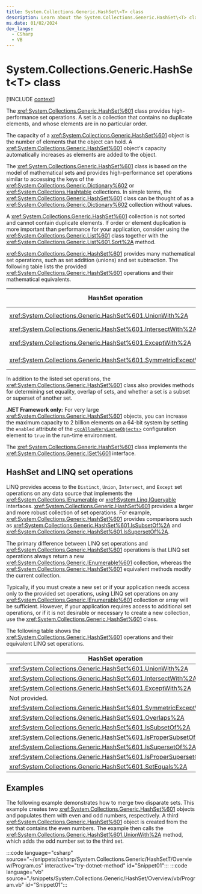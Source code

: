 ```yaml
---
title: System.Collections.Generic.HashSet\<T> class
description: Learn about the System.Collections.Generic.HashSet\<T> class through these additional API remarks.
ms.date: 01/02/2024
dev_langs:
  - CSharp
  - VB
---
```

# System.Collections.Generic.HashSet\<T> class

[!INCLUDE [context](includes/context.md)]

The <xref:System.Collections.Generic.HashSet%601> class provides high-performance set operations. A set is a collection that contains no duplicate elements, and whose elements are in no particular order.

The capacity of a <xref:System.Collections.Generic.HashSet%601> object is the number of elements that the object can hold. A <xref:System.Collections.Generic.HashSet%601> object's capacity automatically increases as elements are added to the object.

The <xref:System.Collections.Generic.HashSet%601> class is based on the model of mathematical sets and provides high-performance set operations similar to accessing the keys of the <xref:System.Collections.Generic.Dictionary%602> or <xref:System.Collections.Hashtable> collections. In simple terms, the <xref:System.Collections.Generic.HashSet%601> class can be thought of as a <xref:System.Collections.Generic.Dictionary%602> collection without values.

A <xref:System.Collections.Generic.HashSet%601> collection is not sorted and cannot contain duplicate elements. If order or element duplication is more important than performance for your application, consider using the <xref:System.Collections.Generic.List%601> class together with the <xref:System.Collections.Generic.List%601.Sort%2A> method.

<xref:System.Collections.Generic.HashSet%601> provides many mathematical set operations, such as set addition (unions) and set subtraction. The following table lists the provided <xref:System.Collections.Generic.HashSet%601> operations and their mathematical equivalents.

|HashSet operation|Mathematical equivalent|
|-------------------------------|-----------------------------|
|<xref:System.Collections.Generic.HashSet%601.UnionWith%2A>|Union or set addition|
|<xref:System.Collections.Generic.HashSet%601.IntersectWith%2A>|Intersection|
|<xref:System.Collections.Generic.HashSet%601.ExceptWith%2A>|Set subtraction|
|<xref:System.Collections.Generic.HashSet%601.SymmetricExceptWith%2A>|Symmetric difference|

In addition to the listed set operations, the <xref:System.Collections.Generic.HashSet%601> class also provides methods for determining set equality, overlap of sets, and whether a set is a subset or superset of another set.

**.NET Framework only:** For very large <xref:System.Collections.Generic.HashSet%601> objects, you can increase the maximum capacity to 2 billion elements on a 64-bit system by setting the `enabled` attribute of the [`<gcAllowVeryLargeObjects>`](../../framework/configure-apps/file-schema/runtime/gcallowverylargeobjects-element.md) configuration element to `true` in the run-time environment.

The <xref:System.Collections.Generic.HashSet%601> class implements the <xref:System.Collections.Generic.ISet%601> interface.

## HashSet and LINQ set operations

LINQ provides access to the `Distinct`, `Union`, `Intersect`, and `Except` set operations on any data source that implements the <xref:System.Collections.IEnumerable> or <xref:System.Linq.IQueryable> interfaces. <xref:System.Collections.Generic.HashSet%601> provides a larger and more robust collection of set operations. For example, <xref:System.Collections.Generic.HashSet%601> provides comparisons such as <xref:System.Collections.Generic.HashSet%601.IsSubsetOf%2A> and <xref:System.Collections.Generic.HashSet%601.IsSupersetOf%2A>.

The primary difference between LINQ set operations and <xref:System.Collections.Generic.HashSet%601> operations is that LINQ set operations always return a new <xref:System.Collections.Generic.IEnumerable%601> collection, whereas the <xref:System.Collections.Generic.HashSet%601> equivalent methods modify the current collection.

Typically, if you must create a new set or if your application needs access only to the provided set operations, using LINQ set operations on any <xref:System.Collections.Generic.IEnumerable%601> collection or array will be sufficient. However, if your application requires access to additional set operations, or if it is not desirable or necessary to create a new collection, use the <xref:System.Collections.Generic.HashSet%601> class.

The following table shows the <xref:System.Collections.Generic.HashSet%601> operations and their equivalent LINQ set operations.

|HashSet operation|LINQ equivalent|
|-------------------------------|---------------------|
|<xref:System.Collections.Generic.HashSet%601.UnionWith%2A>|<xref:System.Linq.Enumerable.Union%2A>|
|<xref:System.Collections.Generic.HashSet%601.IntersectWith%2A>|<xref:System.Linq.Enumerable.Intersect%2A>|
|<xref:System.Collections.Generic.HashSet%601.ExceptWith%2A>|<xref:System.Linq.Enumerable.Except%2A>|
|Not provided.|<xref:System.Linq.Enumerable.Distinct%2A>|
|<xref:System.Collections.Generic.HashSet%601.SymmetricExceptWith%2A>|Not provided.|
|<xref:System.Collections.Generic.HashSet%601.Overlaps%2A>|Not provided.|
|<xref:System.Collections.Generic.HashSet%601.IsSubsetOf%2A>|Not provided.|
|<xref:System.Collections.Generic.HashSet%601.IsProperSubsetOf%2A>|Not provided.|
|<xref:System.Collections.Generic.HashSet%601.IsSupersetOf%2A>|Not provided.|
|<xref:System.Collections.Generic.HashSet%601.IsProperSupersetOf%2A>|Not provided.|
|<xref:System.Collections.Generic.HashSet%601.SetEquals%2A>|Not provided.|

## Examples

The following example demonstrates how to merge two disparate sets. This example creates two <xref:System.Collections.Generic.HashSet%601> objects and populates them with even and odd numbers, respectively. A third <xref:System.Collections.Generic.HashSet%601> object is created from the set that contains the even numbers. The example then calls the <xref:System.Collections.Generic.HashSet%601.UnionWith%2A> method, which adds the odd number set to the third set.

:::code language="csharp" source="~/snippets/csharp/System.Collections.Generic/HashSetT/Overview/Program.cs" interactive="try-dotnet-method" id="Snippet01":::
:::code language="vb" source="./snippets/System.Collections.Generic/HashSet/Overview/vb/Program.vb" id="Snippet01":::
